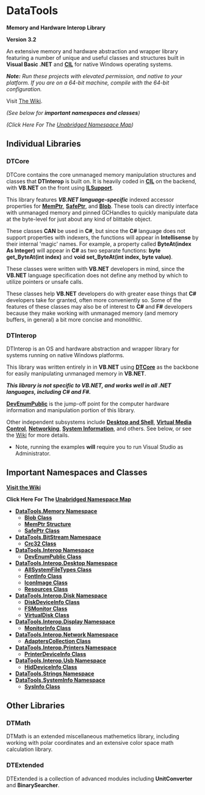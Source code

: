 # DataTools

**Memory and Hardware Interop Library**

**Version 3.2**

An extensive memory and hardware abstraction and wrapper library featuring a number of unique and useful classes and structures built in **Visual Basic .NET** and **[CIL](https://en.wikipedia.org/wiki/Common_Intermediate_Language)** for native Windows operating systems.

_**Note:** Run these projects with elevated permission, and native to your platform. If you are on a 64-bit machine, compile with the 64-bit configuration._

Visit [The Wiki](https://github.com/nmoschkin/dtlib/wiki).

_(See below for **important namespaces and classes**)_


_(Click Here For The [Unabridged Namespace Map](https://github.com/nmoschkin/dtlib/wiki/NamespaceMap))_

## Individual Libraries

### __DTCore__ 

DTCore contains the core unmanaged memory manipulation structures and classes that **DTInterop** is built on. 
It is heavily coded in **[CIL](https://en.wikipedia.org/wiki/Common_Intermediate_Language)** on the backend, with **VB.NET** on the front using **[ILSupport](https://github.com/ins0mniaque/ILSupport)**.

This library features *****VB.NET** language-specific*** indexed accessor properties for **[MemPtr](https://github.com/nmoschkin/dtlib/wiki/T_DataTools_Memory_MemPtr)**, **[SafePtr](https://github.com/nmoschkin/dtlib/wiki/T_DataTools_Memory_SafePtr)**, and **[Blob](https://github.com/nmoschkin/dtlib/wiki/T_DataTools_Memory_Blob)**.  These tools can directly interface with unmanaged memory and pinned GCHandles to quickly manipulate data at the byte-level for just about any kind of blittable object.  

These classes **CAN** be used in **C#**, but since the **C#** language does not support properties with indexers, the functions will appear in **Intellisense** by their internal 'magic' names.  For example, a property called __ByteAt(index As Integer)__ will appear in **C#** as two separate functions: __byte get_ByteAt(int index)__ and __void set_ByteAt(int index, byte value)__.

These classes were written with **VB.NET** developers in mind, since the **VB.NET** language specification does not define any method by which to utilize pointers or unsafe calls.

These classes help **VB.NET** developers do with greater ease things that **C#** developers take for granted, often more conveniently so.  Some of the features of these classes may also be of interest to **C#** and **F#** developers because they make working with unmanaged memory (and memory buffers, in general) a bit more concise and monolithic.

### __DTInterop__ 

DTInterop is an OS and hardware abstraction and wrapper library for systems running on native Windows platforms.

This library was written entirely in in **VB.NET** using **[DTCore](https://github.com/nmoschkin/dtlib/wiki/N_DataTools_Memory)** as the backbone for easily manipulating unmanaged memory in **VB.NET**.

***This library is not specific to **VB.NET**, and works well in all .NET languages, including **C#** and **F#**.***

**[DevEnumPublic](https://github.com/nmoschkin/dtlib/wiki/T_DataTools_Interop_DevEnumPublic)** is the jump-off point for the computer hardware information and manipulation portion of this library.

Other independent subsystems include **[Desktop and Shell](https://github.com/nmoschkin/dtlib/wiki/N_DataTools_Interop_Desktop)**, **[Virtual Media Control](https://github.com/nmoschkin/dtlib/wiki/T_DataTools_Interop_Disk_VirtualDisk)**, **[Networking](https://github.com/nmoschkin/dtlib/wiki/N_DataTools_Interop_Network)**, **[System Information](https://github.com/nmoschkin/dtlib/wiki/N_DataTools_SystemInfo)**, and others.  See below, or see the [Wiki](https://github.com/nmoschkin/dtlib/wiki) for more details.

* Note, running the examples **will** require you to run Visual Studio as Administrator.

## Important Namespaces and Classes
**[Visit the Wiki](https://github.com/nmoschkin/dtlib/wiki)**

**Click Here For The [Unabridged Namespace Map](NamespaceMap)**

 - **[DataTools.Memory Namespace](https://github.com/nmoschkin/dtlib/wiki/N_DataTools_Memory)**
   - **[Blob Class](https://github.com/nmoschkin/dtlib/wiki/T_DataTools_Memory_Blob)**
   - **[MemPtr Structure](https://github.com/nmoschkin/dtlib/wiki/T_DataTools_Memory_MemPtr)**
   - **[SafePtr Class](https://github.com/nmoschkin/dtlib/wiki/T_DataTools_Memory_SafePtr)**
 - **[DataTools.BitStream Namespace](https://github.com/nmoschkin/dtlib/wiki/N_DataTools_BitStream)**
   - **[Crc32 Class](https://github.com/nmoschkin/dtlib/wiki/T_DataTools_BitStream_Crc32)**
 - **[DataTools.Interop Namespace](https://github.com/nmoschkin/dtlib/wiki/N_DataTools_Interop)**
   - **[DevEnumPublic Class](https://github.com/nmoschkin/dtlib/wiki/T_DataTools_Interop_DevEnumPublic)**
 - **[DataTools.Interop.Desktop Namespace](https://github.com/nmoschkin/dtlib/wiki/N_DataTools_Interop_Desktop)**
   - **[AllSystemFileTypes Class](https://github.com/nmoschkin/dtlib/wiki/T_DataTools_Interop_Desktop_AllSystemFileTypes)**
   - **[FontInfo Class](https://github.com/nmoschkin/dtlib/wiki/T_DataTools_Interop_Desktop_FontInfo)**
   - **[IconImage Class](https://github.com/nmoschkin/dtlib/wiki/T_DataTools_Interop_Desktop_IconImage)**
   - **[Resources Class](https://github.com/nmoschkin/dtlib/wiki/T_DataTools_Interop_Desktop_Resources)**
 - **[DataTools.Interop.Disk Namespace](https://github.com/nmoschkin/dtlib/wiki/N_DataTools_Interop_Disk)**
   - **[DiskDeviceInfo Class](https://github.com/nmoschkin/dtlib/wiki/T_DataTools_Interop_Disk_DiskDeviceInfo)**
   - **[FSMonitor Class](https://github.com/nmoschkin/dtlib/wiki/T_DataTools_Interop_Disk_FSMonitor)**
   - **[VirtualDisk Class](https://github.com/nmoschkin/dtlib/wiki/T_DataTools_Interop_Disk_VirtualDisk)**
 - **[DataTools.Interop.Display Namespace](https://github.com/nmoschkin/dtlib/wiki/N_DataTools_Interop_Display)**
   - **[MonitorInfo Class](https://github.com/nmoschkin/dtlib/wiki/T_DataTools_Interop_Display_MonitorInfo)**
 - **[DataTools.Interop.Network Namespace](https://github.com/nmoschkin/dtlib/wiki/N_DataTools_Interop_Network)**
   - **[AdaptersCollection Class](https://github.com/nmoschkin/dtlib/wiki/T_DataTools_Interop_Network_AdaptersCollection)**
 - **[DataTools.Interop.Printers Namespace](https://github.com/nmoschkin/dtlib/wiki/N_DataTools_Interop_Printers)**
   - **[PrinterDeviceInfo Class](https://github.com/nmoschkin/dtlib/wiki/T_DataTools_Interop_Printers_PrinterDeviceInfo)**
 - **[DataTools.Interop.Usb Namespace](https://github.com/nmoschkin/dtlib/wiki/N_DataTools_Interop_Usb)**
   - **[HidDeviceInfo Class](https://github.com/nmoschkin/dtlib/wiki/T_DataTools_Interop_Usb_HidDeviceInfo)**
 - **[DataTools.Strings Namespace](https://github.com/nmoschkin/dtlib/wiki/N_DataTools_Strings)**
 - **[DataTools.SystemInfo Namespace](https://github.com/nmoschkin/dtlib/wiki/N_DataTools_SystemInformation)**
   - **[SysInfo Class](https://github.com/nmoschkin/dtlib/wiki/T_DataTools_SystemInformation_SysInfo)**



## Other Libraries

### __DTMath__

DTMath is an extended miscellaneous mathemetics library, including working with polar coordinates and an extensive color space math calculation library. 

  
### __DTExtended__

DTExtended is a collection of advanced modules including __UnitConverter__ and __BinarySearcher__.
  
